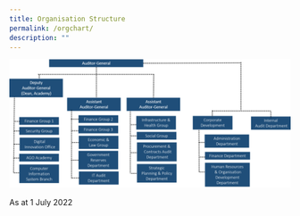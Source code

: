 ```yaml
---
title: Organisation Structure
permalink: /orgchart/
description: ""
---
```

![](/images/OrgChart1Jul2022.png)

As at 1 July 2022